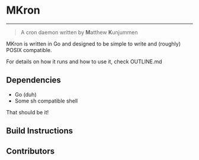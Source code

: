 MKron
=====
-------------------------------------------------------------------------------

>A cron daemon written by **M**atthew **K**unjummen

MKron is written in Go and designed to be simple to write and (roughly)
POSIX compatible.

For details on how it runs and how to use it, check OUTLINE.md

## Dependencies ##

- Go (duh)
- Some sh compatible shell

That should be it!

## Build Instructions ##

## Contributors ##

